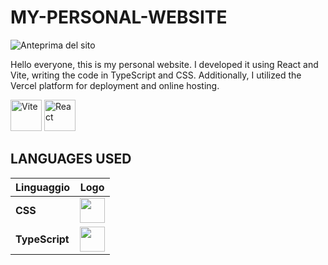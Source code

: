 # MY-PERSONAL-WEBSITE
![Anteprima del sito](screenshot.png)

Hello everyone, this is my personal website. I developed it using React and Vite, writing the code in TypeScript and CSS. Additionally, I utilized the Vercel platform for deployment and online hosting.

<img src="https://upload.wikimedia.org/wikipedia/commons/f/f1/Vitejs-logo.svg" alt="Vite" width="50"/> <img src="https://upload.wikimedia.org/wikipedia/commons/a/a7/React-icon.svg" alt="React" width="50"/>

## LANGUAGES USED 

| Linguaggio   | Logo |
|-------------|------|
| **CSS**     | <img src="https://upload.wikimedia.org/wikipedia/commons/6/62/CSS3_logo.svg" width="40"/> |
| **TypeScript** | <img src="https://upload.wikimedia.org/wikipedia/commons/4/4c/Typescript_logo_2020.svg" width="40"/> |

